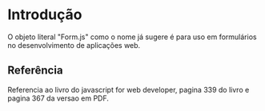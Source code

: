 # Introdução #

O objeto literal "Form.js" como o nome já sugere é para uso em formulários no desenvolvimento de aplicações web.

## Referência ##
Referencia ao livro do javascript for web developer, pagina 339
do livro e pagina 367 da versao em PDF.